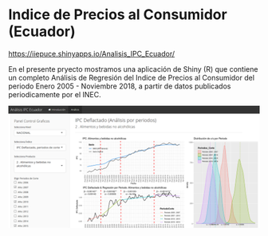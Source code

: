 # Indice de Precios al Consumidor (Ecuador)

https://iiepuce.shinyapps.io/Analisis_IPC_Ecuador/

En el presente pryecto mostramos una aplicación de Shiny (R) que contiene un completo Análisis de Regresión del Indice de Precios al Consumidor del periodo Enero 2005 - Noviembre 2018, a partir de datos publicados periodicamente por el INEC.


<img src="Capture1.PNG" alt="PUCE" style="width:600px"> 
